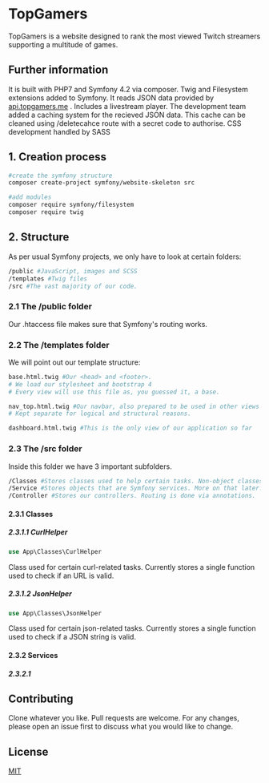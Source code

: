 # TopGamers

TopGamers is a website designed to rank the most viewed Twitch streamers supporting a multitude of games.

## Further information

It is built with PHP7 and Symfony 4.2 via composer.
Twig and Filesystem extensions added to Symfony.
It reads JSON data provided by [api.topgamers.me](https://api.topgamers.me) .
Includes a livestream player.
The development team added a caching system for the recieved JSON data.
This cache can be cleaned using /deletecahce route with a secret code to authorise.
CSS development handled by SASS

## 1. Creation process
```bash
#create the symfony structure
composer create-project symfony/website-skeleton src

#add modules
composer require symfony/filesystem
composer require twig
```

## 2. Structure

As per usual Symfony projects, we only have to look at certain folders:

```bash
/public #JavaScript, images and SCSS
/templates #Twig files
/src #The vast majority of our code.
```
### 2.1 The /public folder
Our .htaccess file makes sure that Symfony's routing works.
### 2.2 The /templates folder
We will point out our template structure:
```bash
base.html.twig #Our <head> and <footer>.
# We load our stylesheet and bootstrap 4
# Every view will use this file as, you guessed it, a base.

nav_top.html.twig #Our navbar, also prepared to be used in other views
# Kept separate for logical and structural reasons.

dashboard.html.twig #This is the only view of our application so far
```
### 2.3 The /src folder
Inside this folder we have 3 important subfolders.
```bash
/Classes #Stores classes used to help certain tasks. Non-object classes.
/Service #Stores objects that are Symfony services. More on that later.
/Controller #Stores our controllers. Routing is done via annotations.
```
#### 2.3.1 Classes
##### 2.3.1.1 CurlHelper
```php
use App\Classes\CurlHelper
```
Class used for certain curl-related tasks. Currently stores a single function used to check if an URL is valid.

##### 2.3.1.2 JsonHelper
```php
use App\Classes\JsonHelper
```
Class used for certain json-related tasks. Currently stores a single function used to check if a JSON string is valid.

#### 2.3.2 Services
##### 2.3.2.1 


## Contributing
Clone whatever you like.
Pull requests are welcome. For any changes, please open an issue first to discuss what you would like to change.

## License
[MIT](https://choosealicense.com/licenses/mit/)